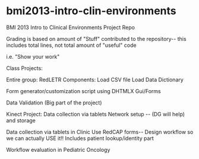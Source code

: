 bmi2013-intro-clin-environments
===============================

BMI 2013 Intro to Clinical Environments Project Repo

Grading is based on amount of "Stuff" contributed to the repository-- this includes total lines, not total amount of "useful" code

i.e. "Show your work"

Class Projects:

Entire group: 
RedLETR
Components:
Load CSV file
Load Data Dictionary

Form generator/customization script using DHTMLX Gui/Forms

Data Validation (Big part of the project)


Kinect Project:
Data collection via tablets
Network setup -- (DG will help) and storage


Data collection via tablets in Clinic
Use RedCAP forms-- Design workflow so we can actually USE it!!
Includes patient lookup/identity part


Workflow evaluation in Pediatric Oncology














